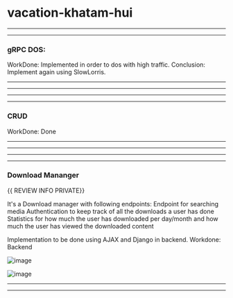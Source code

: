 # vacation-khatam-hui


-----------------------------------------------------------------------
-----------------------------------------------------------------------
### gRPC DOS:
WorkDone: Implemented in order to dos with high traffic.
Conclusion: Implement again using SlowLorris.

-----------------------------------------------------------------------
-----------------------------------------------------------------------

-----------------------------------------------------------------------
-----------------------------------------------------------------------

### CRUD
WorkDone: Done

-----------------------------------------------------------------------
-----------------------------------------------------------------------

-----------------------------------------------------------------------
-----------------------------------------------------------------------

### Download Mananger
{{ REVIEW INFO PRIVATE}}

It's a Download manager with following endpoints:
 Endpoint for searching media
 Authentication to keep track of all the downloads a user has done
 Statistics for how much the user has downloaded per day/month and how much the user has viewed the downloaded content

Implementation to be done using AJAX and Django in backend.
Workdone: Backend


![image](https://user-images.githubusercontent.com/41824020/71837998-db195e80-30dd-11ea-8463-ff867bf22001.png)

![image](https://user-images.githubusercontent.com/41824020/71838024-ec626b00-30dd-11ea-84cb-f9d44842d4b8.png)



------------------------------------------------------------------------------
------------------------------------------------------------------------------
